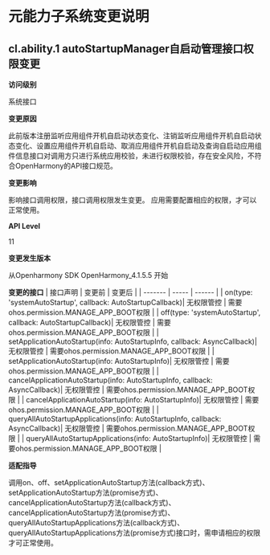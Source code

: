 # 元能力子系统变更说明

## cl.ability.1 autoStartupManager自启动管理接口权限变更
**访问级别**

系统接口

**变更原因**

此前版本注册监听应用组件开机自启动状态变化、注销监听应用组件开机自启动状态变化、设置应用组件开机自启动、取消应用组件开机自启动及查询自启动应用组件信息接口对调用方只进行系统应用校验，未进行权限校验，存在安全风险，不符合OpenHarmony的API接口规范。

**变更影响**

影响接口调用权限，接口调用权限发生变更。
应用需要配置相应的权限，才可以正常使用。

**API Level**

11

**变更发生版本**

从Openharmony SDK OpenHarmony_4.1.5.5 开始

**变更的接口**
| 接口声明 | 变更前 | 变更后 |
| ------- | ----- | ------ |
| on(type: 'systemAutoStartup', callback: AutoStartupCallback)| 无权限管控 | 需要ohos.permission.MANAGE_APP_BOOT权限 |
| off(type: 'systemAutoStartup', callback: AutoStartupCallback)| 无权限管控 | 需要ohos.permission.MANAGE_APP_BOOT权限 |
| setApplicationAutoStartup(info: AutoStartupInfo, callback: AsyncCallback<void>)| 无权限管控 | 需要ohos.permission.MANAGE_APP_BOOT权限 |
| setApplicationAutoStartup(info: AutoStartupInfo)| 无权限管控 | 需要ohos.permission.MANAGE_APP_BOOT权限 |
| cancelApplicationAutoStartup(info: AutoStartupInfo, callback: AsyncCallback<void>)| 无权限管控 | 需要ohos.permission.MANAGE_APP_BOOT权限 |
| cancelApplicationAutoStartup(info: AutoStartupInfo)| 无权限管控 | 需要ohos.permission.MANAGE_APP_BOOT权限 |
| queryAllAutoStartupApplications(info: AutoStartupInfo, callback: AsyncCallback<void>)| 无权限管控 | 需要ohos.permission.MANAGE_APP_BOOT权限 |
| queryAllAutoStartupApplications(info: AutoStartupInfo)| 无权限管控 | 需要ohos.permission.MANAGE_APP_BOOT权限 |

**适配指导**

调用on、off、setApplicationAutoStartup方法(callback方式)、setApplicationAutoStartup方法(promise方式)、cancelApplicationAutoStartup方法(callback方式)、cancelApplicationAutoStartup方法(promise方式)、queryAllAutoStartupApplications方法(callback方式)、queryAllAutoStartupApplications方法(promise方式)接口时，需申请相应的权限才可正常使用。
